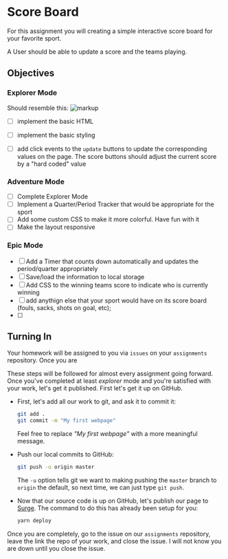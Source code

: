 # Score Board

For this assignment you will creating a simple interactive score board for your favorite sport.

A User should be able to update a score and the teams playing. 


## Objectives

### Explorer Mode

Should resemble this: 
![markup](https://github.com/suncoast-devs/joint-training-curriculum-.net/raw/master/week-2/day-1/assests/scoreboard-day-1.buttons.PNG#1)


- [ ] implement the basic HTML
- [ ] implement the basic styling
- [ ] add click events to the `update` buttons to update the corresponding values on the page. The score buttons should adjust the current score by a "hard coded" value



### Adventure Mode

- [ ] Complete Explorer Mode
- [ ] Implement a Quarter/Period Tracker that would be appropriate for the sport
- [ ] Add some custom CSS to make it more colorful. Have fun with it
- [ ] Make the layout responsive

### Epic Mode

- [ ] Add a Timer that counts down automatically and updates the period/quarter appropriately 
- [ ] Save/load the information to local storage
- [ ] Add CSS to the winning teams score to indicate who is currently winning
- [ ] add anythign else that your sport would have on its score board (fouls, sacks, shots on goal, etc);
- [ ]

## Turning In

Your homework will be assigned to you via `issues` on your `assignments` repository. Once you are

These steps will be followed for almost every assignment going forward. Once you've completed at least _explorer_ mode and you're satisfied with your work, let's get it published. First let's get it up on GitHub.

- First, let's add all our work to git, and ask it to commit it:

  ```sh
  git add .
  git commit -m "My first webpage"
  ```

  Feel free to replace _"My first webpage"_ with a more meaningful message.

- Push our local commits to GitHub:

  ```sh
  git push -u origin master
  ```

  The `-u` option tells git we want to making pushing the `master` branch to `origin` the default, so next time, we can just type `git push`.

- Now that our source code is up on GitHub, let's publish our page to [Surge](https://surge.sh). The command to do this has already been setup for you:

  ```sh
  yarn deploy
  ```

Once you are completely, go to the issue on our `assignments` repository, leave the link the repo of your work, and close the issue. I will not know you are down until you close the issue. 
